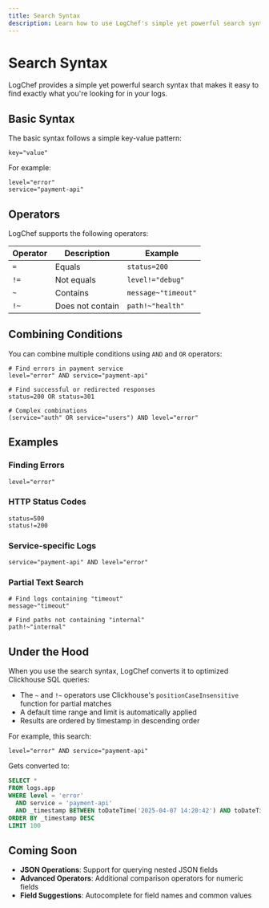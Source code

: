 ```yaml
---
title: Search Syntax
description: Learn how to use LogChef's simple yet powerful search syntax
---
```


# Search Syntax

LogChef provides a simple yet powerful search syntax that makes it easy to find exactly what you're looking for in your logs.

## Basic Syntax

The basic syntax follows a simple key-value pattern:

```
key="value"
```

For example:

```
level="error"
service="payment-api"
```

## Operators

LogChef supports the following operators:

| Operator | Description      | Example             |
| -------- | ---------------- | ------------------- |
| `=`      | Equals           | `status=200`        |
| `!=`     | Not equals       | `level!="debug"`    |
| `~`      | Contains         | `message~"timeout"` |
| `!~`     | Does not contain | `path!~"health"`    |

## Combining Conditions

You can combine multiple conditions using `AND` and `OR` operators:

```
# Find errors in payment service
level="error" AND service="payment-api"

# Find successful or redirected responses
status=200 OR status=301

# Complex combinations
(service="auth" OR service="users") AND level="error"
```

## Examples

### Finding Errors

```
level="error"
```

### HTTP Status Codes

```
status=500
status!=200
```

### Service-specific Logs

```
service="payment-api" AND level="error"
```

### Partial Text Search

```
# Find logs containing "timeout"
message~"timeout"

# Find paths not containing "internal"
path!~"internal"
```

## Under the Hood

When you use the search syntax, LogChef converts it to optimized Clickhouse SQL queries:

- The `~` and `!~` operators use Clickhouse's `positionCaseInsensitive` function for partial matches
- A default time range and limit is automatically applied
- Results are ordered by timestamp in descending order

For example, this search:

```
level="error" AND service="payment-api"
```

Gets converted to:

```sql
SELECT *
FROM logs.app
WHERE level = 'error'
  AND service = 'payment-api'
  AND _timestamp BETWEEN toDateTime('2025-04-07 14:20:42') AND toDateTime('2025-04-07 14:25:42')
ORDER BY _timestamp DESC
LIMIT 100
```

## Coming Soon

- **JSON Operations**: Support for querying nested JSON fields
- **Advanced Operators**: Additional comparison operators for numeric fields
- **Field Suggestions**: Autocomplete for field names and common values
